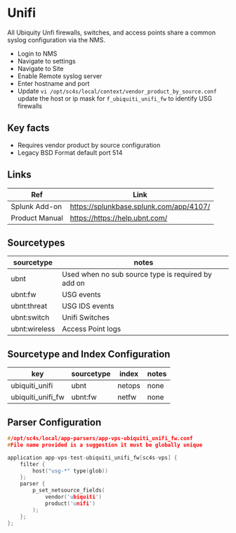 # Unifi

All Ubiquity Unfi firewalls, switches, and access points share a common syslog configuration via the NMS.

* Login to NMS
* Navigate to settings
* Navigate to Site
* Enable Remote syslog server
* Enter hostname and port
* Update ``vi /opt/sc4s/local/context/vendor_product_by_source.conf`` update the host or ip mask for ``f_ubiquiti_unifi_fw`` to identify USG firewalls

## Key facts

* Requires vendor product by source configuration
* Legacy BSD Format default port 514

## Links 

| Ref            | Link                                                                                                    |
|----------------|---------------------------------------------------------------------------------------------------------|
| Splunk Add-on  | <https://splunkbase.splunk.com/app/4107/>                                                                 |
| Product Manual | <https://https://help.ubnt.com/>    |

## Sourcetypes

| sourcetype     | notes                                                                                                   |
|----------------|---------------------------------------------------------------------------------------------------------|
| ubnt  | Used when no sub source type is required by add on |
| ubnt:fw  | USG events |
| ubnt:threat | USG IDS events    |
| ubnt:switch  | Unifi Switches |
| ubnt:wireless  | Access Point logs |

## Sourcetype and Index Configuration

| key            | sourcetype     | index          | notes          |
|----------------|----------------|----------------|----------------|
| ubiquiti_unifi      | ubnt     | netops          | none          |
| ubiquiti_unifi_fw      | ubnt:fw       | netfw          | none          |

## Parser Configuration

```c
#/opt/sc4s/local/app-parsers/app-vps-ubiquiti_unifi_fw.conf
#File name provided is a suggestion it must be globally unique

application app-vps-test-ubiquiti_unifi_fw[sc4s-vps] {
	filter { 
        host("usg-*" type(glob))
    };	
    parser { 
        p_set_netsource_fields(
            vendor('ubiquiti')
            product('unifi')
        ); 
    };   
};

```
